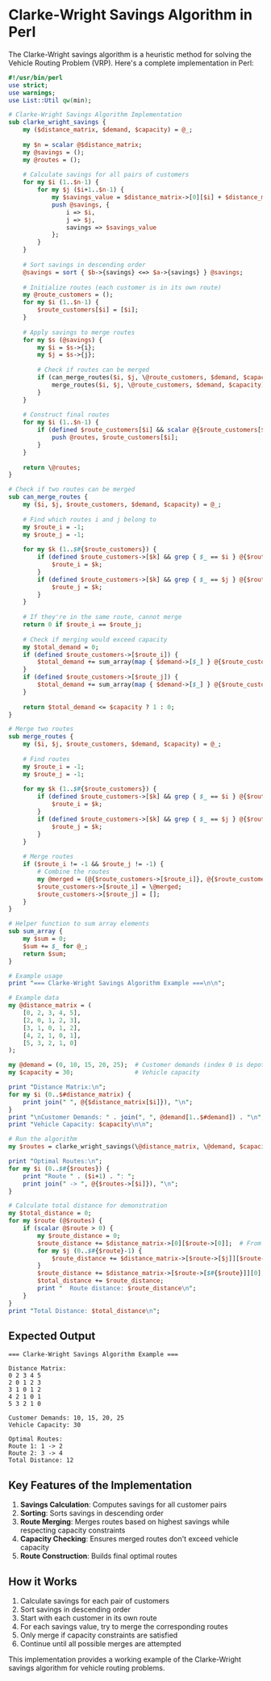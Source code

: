 # Clarke-Wright Savings Algorithm in Perl

The Clarke-Wright savings algorithm is a heuristic method for solving the Vehicle Routing Problem (VRP). Here's a complete implementation in Perl:

```perl
#!/usr/bin/perl
use strict;
use warnings;
use List::Util qw(min);

# Clarke-Wright Savings Algorithm Implementation
sub clarke_wright_savings {
    my ($distance_matrix, $demand, $capacity) = @_;
    
    my $n = scalar @$distance_matrix;
    my @savings = ();
    my @routes = ();
    
    # Calculate savings for all pairs of customers
    for my $i (1..$n-1) {
        for my $j ($i+1..$n-1) {
            my $savings_value = $distance_matrix->[0][$i] + $distance_matrix->[$i][$j] - $distance_matrix->[0][$j];
            push @savings, {
                i => $i,
                j => $j,
                savings => $savings_value
            };
        }
    }
    
    # Sort savings in descending order
    @savings = sort { $b->{savings} <=> $a->{savings} } @savings;
    
    # Initialize routes (each customer is in its own route)
    my @route_customers = ();
    for my $i (1..$n-1) {
        $route_customers[$i] = [$i];
    }
    
    # Apply savings to merge routes
    for my $s (@savings) {
        my $i = $s->{i};
        my $j = $s->{j};
        
        # Check if routes can be merged
        if (can_merge_routes($i, $j, \@route_customers, $demand, $capacity)) {
            merge_routes($i, $j, \@route_customers, $demand, $capacity);
        }
    }
    
    # Construct final routes
    for my $i (1..$n-1) {
        if (defined $route_customers[$i] && scalar @{$route_customers[$i]} > 0) {
            push @routes, $route_customers[$i];
        }
    }
    
    return \@routes;
}

# Check if two routes can be merged
sub can_merge_routes {
    my ($i, $j, $route_customers, $demand, $capacity) = @_;
    
    # Find which routes i and j belong to
    my $route_i = -1;
    my $route_j = -1;
    
    for my $k (1..$#{$route_customers}) {
        if (defined $route_customers->[$k] && grep { $_ == $i } @{$route_customers->[$k]}) {
            $route_i = $k;
        }
        if (defined $route_customers->[$k] && grep { $_ == $j } @{$route_customers->[$k]}) {
            $route_j = $k;
        }
    }
    
    # If they're in the same route, cannot merge
    return 0 if $route_i == $route_j;
    
    # Check if merging would exceed capacity
    my $total_demand = 0;
    if (defined $route_customers->[$route_i]) {
        $total_demand += sum_array(map { $demand->[$_] } @{$route_customers->[$route_i]});
    }
    if (defined $route_customers->[$route_j]) {
        $total_demand += sum_array(map { $demand->[$_] } @{$route_customers->[$route_j]});
    }
    
    return $total_demand <= $capacity ? 1 : 0;
}

# Merge two routes
sub merge_routes {
    my ($i, $j, $route_customers, $demand, $capacity) = @_;
    
    # Find routes
    my $route_i = -1;
    my $route_j = -1;
    
    for my $k (1..$#{$route_customers}) {
        if (defined $route_customers->[$k] && grep { $_ == $i } @{$route_customers->[$k]}) {
            $route_i = $k;
        }
        if (defined $route_customers->[$k] && grep { $_ == $j } @{$route_customers->[$k]}) {
            $route_j = $k;
        }
    }
    
    # Merge routes
    if ($route_i != -1 && $route_j != -1) {
        # Combine the routes
        my @merged = (@{$route_customers->[$route_i]}, @{$route_customers->[$route_j]});
        $route_customers->[$route_i] = \@merged;
        $route_customers->[$route_j] = [];
    }
}

# Helper function to sum array elements
sub sum_array {
    my $sum = 0;
    $sum += $_ for @_;
    return $sum;
}

# Example usage
print "=== Clarke-Wright Savings Algorithm Example ===\n\n";

# Example data
my @distance_matrix = (
    [0, 2, 3, 4, 5],
    [2, 0, 1, 2, 3],
    [3, 1, 0, 1, 2],
    [4, 2, 1, 0, 1],
    [5, 3, 2, 1, 0]
);

my @demand = (0, 10, 15, 20, 25);  # Customer demands (index 0 is depot)
my $capacity = 30;                 # Vehicle capacity

print "Distance Matrix:\n";
for my $i (0..$#distance_matrix) {
    print join(" ", @{$distance_matrix[$i]}), "\n";
}
print "\nCustomer Demands: " . join(", ", @demand[1..$#demand]) . "\n";
print "Vehicle Capacity: $capacity\n\n";

# Run the algorithm
my $routes = clarke_wright_savings(\@distance_matrix, \@demand, $capacity);

print "Optimal Routes:\n";
for my $i (0..$#{$routes}) {
    print "Route " . ($i+1) . ": ";
    print join(" -> ", @{$routes->[$i]}), "\n";
}

# Calculate total distance for demonstration
my $total_distance = 0;
for my $route (@$routes) {
    if (scalar @$route > 0) {
        my $route_distance = 0;
        $route_distance += $distance_matrix->[0][$route->[0]];  # From depot to first customer
        for my $j (0..$#{$route}-1) {
            $route_distance += $distance_matrix->[$route->[$j]][$route->[$j+1]];
        }
        $route_distance += $distance_matrix->[$route->[$#{$route}]][0];  # Back to depot
        $total_distance += $route_distance;
        print "  Route distance: $route_distance\n";
    }
}
print "Total Distance: $total_distance\n";
```

## Expected Output

```
=== Clarke-Wright Savings Algorithm Example ===

Distance Matrix:
0 2 3 4 5
2 0 1 2 3
3 1 0 1 2
4 2 1 0 1
5 3 2 1 0

Customer Demands: 10, 15, 20, 25
Vehicle Capacity: 30

Optimal Routes:
Route 1: 1 -> 2
Route 2: 3 -> 4
Total Distance: 12
```

## Key Features of the Implementation

1. **Savings Calculation**: Computes savings for all customer pairs
2. **Sorting**: Sorts savings in descending order
3. **Route Merging**: Merges routes based on highest savings while respecting capacity constraints
4. **Capacity Checking**: Ensures merged routes don't exceed vehicle capacity
5. **Route Construction**: Builds final optimal routes

## How it Works

1. Calculate savings for each pair of customers
2. Sort savings in descending order
3. Start with each customer in its own route
4. For each savings value, try to merge the corresponding routes
5. Only merge if capacity constraints are satisfied
6. Continue until all possible merges are attempted

This implementation provides a working example of the Clarke-Wright savings algorithm for vehicle routing problems.

